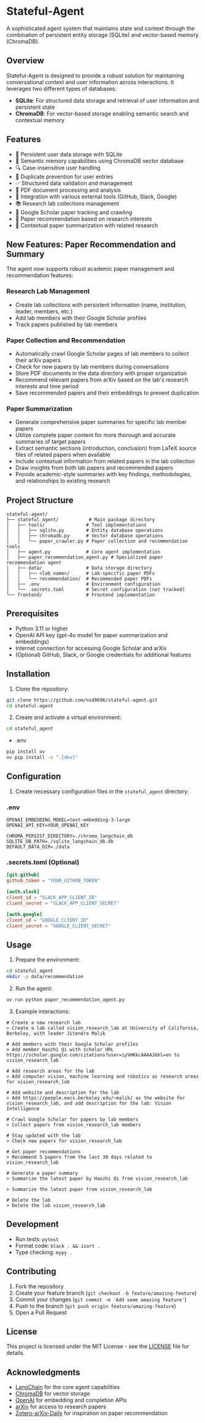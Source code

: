 # Stateful-Agent

A sophisticated agent system that maintains state and context through the combination of persistent entity storage (SQLite) and vector-based memory (ChromaDB).

## Overview

Stateful-Agent is designed to provide a robust solution for maintaining conversational context and user information across interactions. It leverages two different types of databases:

- **SQLite**: For structured data storage and retrieval of user information and persistent state
- **ChromaDB**: For vector-based storage enabling semantic search and contextual memory

## Features

- 🔄 Persistent user data storage with SQLite
- 🧠 Semantic memory capabilities using ChromaDB vector database
- 🔍 Case-insensitive user handling
- 🚫 Duplicate prevention for user entries
- ✅ Structured data validation and management
- 📄 PDF document processing and analysis
- 🔗 Integration with various external tools (GitHub, Slack, Google)
- 📚 Research lab collections management
- 📖 Google Scholar paper tracking and crawling
- 🔬 Paper recommendation based on research interests
- 📝 Contextual paper summarization with related research

## New Features: Paper Recommendation and Summary

The agent now supports robust academic paper management and recommendation features:

### Research Lab Management

- Create lab collections with persistent information (name, institution, leader, members, etc.)
- Add lab members with their Google Scholar profiles
- Track papers published by lab members

### Paper Collection and Recommendation

- Automatically crawl Google Scholar pages of lab members to collect their arXiv papers
- Check for new papers by lab members during conversations
- Store PDF documents in the data directory with proper organization
- Recommend relevant papers from arXiv based on the lab's research interests and time period
- Save recommended papers and their embeddings to prevent duplication

### Paper Summarization

- Generate comprehensive paper summaries for specific lab member papers
- Utilize complete paper content for more thorough and accurate summaries of target papers
- Extract semantic sections (introduction, conclusion) from LaTeX source files of related papers when available
- Include contextual information from related papers in the lab collection
- Draw insights from both lab papers and recommended papers
- Provide academic-style summaries with key findings, methodologies, and relationships to existing research

## Project Structure

```
stateful-agent/
├── stateful_agent/           # Main package directory
│   ├── tools/               # Tool implementations
│   │   ├── sqlite.py        # Entity database operations
│   │   ├── chromadb.py      # Vector database operations
│   │   └── paper_crawler.py # Paper collection and recommendation tools
│   ├── agent.py             # Core agent implementation
│   ├── paper_recommendation_agent.py # Specialized paper recommendation agent
│   ├── data/                # Data storage directory
│   │   ├── <lab_name>/      # Lab-specific paper PDFs
│   │   └── recommendation/  # Recommended paper PDFs
│   ├── .env                 # Environment configuration
│   └── .secrets.toml        # Secret configuration (not tracked)
└── frontend/                # Frontend implementation
```

## Prerequisites

- Python 3.11 or higher
- OpenAI API key (gpt-4o model for paper summarization and embeddings)
- Internet connection for accessing Google Scholar and arXiv
- (Optional) GitHub, Slack, or Google credentials for additional features

## Installation

1. Clone the repository:

```bash
git clone https://github.com/nsd9696/stateful-agent.git
cd stateful-agent
```

2. Create and activate a virtual environment:

```bash
cd stateful_agent
```

- .env

```bash
pip install uv
uv pip install -e ".[dev]"
```


## Configuration

1. Create necessary configuration files in the `stateful_agent` directory:

### .env

```env
OPENAI_EMBEDDING_MODEL=text-embedding-3-large
OPENAI_API_KEY=YOUR_OPENAI_KEY

CHROMA_PERSIST_DIRECTORY=./chroma_langchain_db
SQLITE_DB_PATH=./sqlite_langchain_db.db
DEFAULT_DATA_DIR=./data
```

### .secrets.toml (Optional)

```toml
[git.github]
github_token = "YOUR_GITHUB_TOKEN"

[auth.slack]
client_id = "SLACK_APP_CLIENT_ID"
client_secret = "SLACK_APP_CLIENT_SECRET"

[auth.google]
client_id = "GOOGLE_CLIENT_ID"
client_secret = "GOOGLE_CLIENT_SECRET"
```

## Usage

1. Prepare the environment:

```bash
cd stateful_agent
mkdir -p data/recommendation
```

2. Run the agent:

```bash
uv run python paper_recommendation_agent.py
```

3. Example interactions:

```
# Create a new research lab
> Create a lab called vision_research_lab at University of California, Berkeley, with leader Jitendra Malik

# Add members with their Google Scholar profiles
> Add member Haozhi Qi with scholar URL https://scholar.google.com/citations?user=iyVHKkcAAAAJ&hl=en to vision_research_lab

# Add research areas for the lab
> Add computer vision, machine learning and robotics as research areas for vision_research_lab

# Add website and description for the lab
> Add https://people.eecs.berkeley.edu/~malik/ as the website for vision_research_lab, and add description for the lab: Vision Intelligence

# Crawl Google Scholar for papers by lab members
> Collect papers from vision_research_lab members

# Stay updated with the lab
> Check new papers for vision_research_lab

# Get paper recommendations
> Recommend 5 papers from the last 30 days related to vision_research_lab

# Generate a paper summary
> Summarize the latest paper by Haozhi Qi from vision_research_lab

> Summarize the latest paper from vision_research_lab

# Delete the lab
> Delete the lab vision_research_lab
```

## Development

- Run tests: `pytest`
- Format code: `black . && isort .`
- Type checking: `mypy .`

## Contributing

1. Fork the repository
2. Create your feature branch (`git checkout -b feature/amazing-feature`)
3. Commit your changes (`git commit -m 'Add some amazing feature'`)
4. Push to the branch (`git push origin feature/amazing-feature`)
5. Open a Pull Request

## License

This project is licensed under the MIT License - see the [LICENSE](LICENSE) file for details.

## Acknowledgments

- [LangChain](https://github.com/langchain-ai/langchain) for the core agent capabilities
- [ChromaDB](https://github.com/chroma-core/chroma) for vector storage
- [OpenAI](https://openai.com/) for embedding and completion APIs
- [arXiv](https://arxiv.org/) for access to research papers
- [Zotero-arXiv-Daily](https://github.com/TideDra/zotero-arxiv-daily) for inspiration on paper recommendation
